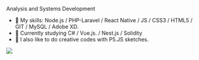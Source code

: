 Analysis and Systems Development
- 🔭 My skills: Node.js / PHP-Laravel / React Native / JS / CSS3 / HTML5 / GIT / MySQL / Adobe XD.
- 🌱 Currently studying C# / Vue.js. / Nest.js / Solidity
- 🌱 I also like to do creative codes with P5.JS sketches.

[<img src="https://img.shields.io/badge/linkedin-%230077B5.svg?&style=for-the-badge&logo=linkedin&logoColor=white" />](https://www.linkedin.com/in/carolina-longo-valdrighi/)
